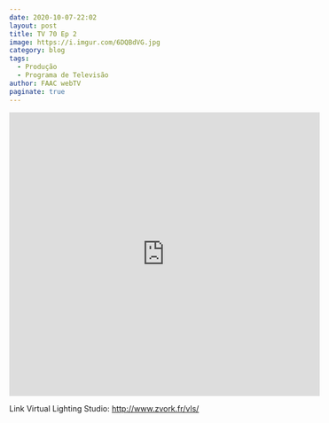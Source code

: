 ```yaml
---
date: 2020-10-07-22:02
layout: post
title: TV 70 Ep 2
image: https://i.imgur.com/6DQBdVG.jpg
category: blog
tags:
  - Produção 
  - Programa de Televisão
author: FAAC webTV
paginate: true
---
```


<iframe src="https://www.facebook.com/plugins/video.php?href=https%3A%2F%2Fwww.facebook.com%2Ffaacwebtv%2Fvideos%2F670329580555914%2F&show_text=1&width=560" width="560" height="512" style="border:none;overflow:hidden" scrolling="no" frameborder="0" allowTransparency="true" allow="encrypted-media" allowFullScreen="true"></iframe>

Link Virtual Lighting Studio: 
http://www.zvork.fr/vls/
